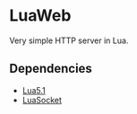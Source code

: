 LuaWeb
===========

Very simple HTTP server in Lua.

Dependencies
-----------
 * [Lua5.1](http://www.lua.org/)
 * [LuaSocket](http://w3.impa.br/~diego/software/luasocket/)
